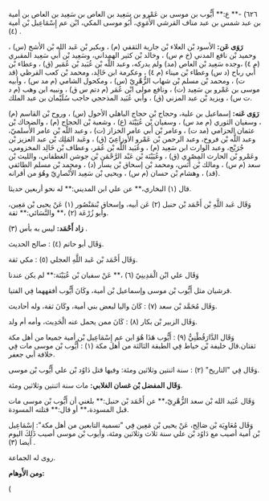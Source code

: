 ٦٢٦) -** ع:** أَيُّوب بن موسى بن عَمْرو بن سَعِيد بن العاص بن سَعِيد بن العاص بن أمية بن عبد شمس بن عبد مناف القرشي الأُمَوِي، أَبُو موسى المكي، ابْن عم إِسْمَاعِيل بْن أمية (٤) .

**رَوَى عَن:** الأسود بْن العلاء بْن جارية الثقفي (م) ، وبكير بْن عَبد الله بْن الأشج (س) ، وحميد بْن نافع المدني (خ م س) ، وخالد بْن كثير الهمداني، وسَعِيد بْن أَبي سَعِيد المقبري (م ٤) ،وجده سَعِيد بْن العاص (مد) ولم يدركه، وعبد اللَّه بْن عُبَيد بْن عُمَير (ق) ، وعطاء بْن أَبي رباح (د س) وعطاء بْن ميناء (م ٤) ، وعكرمة ابن خَالِد، ومحمد بْن كعب القرظي (قد ت) ، ومحمد بْن مسلم بْن شهاب الزُّهْرِيّ (س) ، ومكحول الشامي (م مد س) ، وأبيه موسى بن عَمْرو بن سَعِيد (ت) ، ونافع مولى ابْن عُمَر (م دتم س ق) ، ونبيه ابن وهب (م د ت س) ، ويزيد بْن عبد المزني (ق) ، وأبي عُبَيد المذحجي حاجب سُلَيْمان بن عبد الملك.

**رَوَى عَنه:** إسماعيل بن علية، وحجاج بْن حجاج الباهلي الأحول (س) ، وروح بْن القاسم (م) ، وسفيان الثوري (م مد س) ، وسفيان بْن عُيَيْنَة (ع) ، وشعبة بْن الحجاج (م) ، والضحاك بْن عثمان الحزامي (مد ت) ، وعامر بْن أَبي عامر الخزاز (ت) ، وعبد اللَّه بْن عامر الأَسلميّ، وعبد اللَّه بْن فروخ، وعبد الرحمن بْن عَمْرو الأَوزاعِيّ (ق) ، وعَبد المَلِك بْن عبد العزيز بْن جُرَيْج، وعبد الوارث ابن سَعِيد (م) ، وعُبَيد اللَّه بْن عُمَر، وعطاف بْن خَالِد المخزومي، وعَمْرو بْن الحارث المِصْرِي (ق) ، وعُيَيْنَة بْن عَبْد الرَّحْمَنِ بْن جوشن الغطفاني، والليث بْن سعد (م س) ، ومالك بْن أَنَس، ومحمد بْن إسحاق بْن يسار (د) ، ومحمد بْن مسلم الطائفي (قد) ، وهشام بْن حسان (م س) ، ويحيى بْن سَعِيد الأَنْصارِيّ وهُوَ من أقرانه.

قال (١) البخاري،** عن علي ابن المديني:** له نحو أربعين حديثا.

وَقَال عَبد اللَّهِ بْن أَحْمَد بْن حنبل (٢) عَن أبيه، وإسحاق بْنمَنْصُور (١) عَنْ يحيى بْن مَعِين، وأبو زُرْعَة (٢) ،** والنَّسَائي:** ثقة.

**زاد أَحْمَد:** ليس به بأس (٣) .

وَقَال أبو حاتم (٤) : صالح الحديث.

وَقَال أَحْمَد بْن عَبد اللَّهِ العجلي (٥) : مكي ثقة.

وَقَال علي ابْن الْمَدِينِيّ (٦) ،** عَنْ سفيان بْن عُيَيْنَة:** لم يكن عندنا

قرشيان مثل أَيُّوب بْن موسى وإسماعيل بْن أمية، وكَانَ أَيُّوب أفقههما فِي الفتيا.

وَقَال مُحَمَّد بْن سعد (٧) : كَانَ واليا لبعض بني أمية، وكَانَ ثقة، وله أحاديث.

وَقَال الزبير بْن بكار (٨) : كَانَ ممن يحمل عنه الْحَدِيث، وأمه أم ولد.

وَقَال الدَّارَقُطْنِيُّ (٩) : أَيُّوب هَذَا هُوَ ابن عم إِسْمَاعِيل بْن أمية جميعا من أهل مكة ثقتان.قال خليفة بْن خياط فِي الطبقة الثالثة من أهل مكة (١) : أَيُّوب بْن موسى مات فِي خلافة أبي جعفر.

وَقَال فِي "التاريخ" (٢) : سنة اثنتين وثلاثين ومئة: وفيها قتل دَاوُد بْن علي أَيُّوب بْن موسى.

**وَقَال المفضل بْن غسان الغلابي:** مات سنة اثنتين وثلاثين ومئة.

وَقَال عُبَيد الله بْن سعد الزُّهْرِيّ،** عن أَحْمَد بْن حنبل:** بلغني أن أَيُّوب بْن موسى مات قبل المسودة،** أو قال:** قتلته المسودة.

وَقَال مُعَاوِيَة بْن صَالِح، عَنْ يحيى بْن مَعِين فِي "تسمية التابعين من أهل مكة": إِسْمَاعِيل بْن أمية أصيب مع دَاوُد بْن علي سنة ثلاث وثلاثين ومئة، وأيوب بْن موسى أصيب ذَلِكَ اليوم أيضا (٣) .

روى له الجماعة.

**ومن الأَوهام:**

(